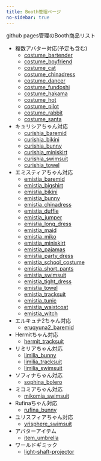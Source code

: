 ```yaml
---
title: Booth管理ページ
no-sidebar: true
---
```


github pages管理のBooth商品リスト
* 複数アバター対応(予定も含む)
  - [costume_bartender](costume_bartender)
  - [costume_boyfriend](costume_boyfriend)
  - [costume_cat](costume_cat)
  - [costume_chinadress](costume_chinadress)
  - [costume_dancer](costume_dancer)
  - [costume_fundoshi](costume_fundoshi)
  - [costume_hakama](costume_hakama)
  - [costume_hot](costume_hot)
  - [costume_pilot](costume_pilot)
  - [costume_rabbit](costume_rabbit)
  - [costume_santa](costume_santa)
* キュリシアちゃん対応
  - [curishia_baremid](curishia_baremid)
  - [curishia_bikini](curishia_bikini)
  - [curishia_bunny](curishia_bunny)
  - [curishia_miniskirt](curishia_miniskirt)
  - [curishia_swimsuit](curishia_swimsuit)
  - [curishia_towel](curishia_towel)
* エミスティアちゃん対応
  - [emistia_baremid](emistia_baremid)
  - [emistia_bigshirt](emistia_bigshirt)
  - [emistia_bikini](emistia_bikini)
  - [emistia_bunny](emistia_bunny)
  - [emistia_chinadress](emistia_chinadress)
  - [emistia_duffle](emistia_duffle)
  - [emistia_jumper](emistia_jumper)
  - [emistia_long_dress](emistia_long_dress)
  - [emistia_maid](emistia_maid)
  - [emistia_miko](emistia_miko)
  - [emistia_miniskirt](emistia_miniskirt)
  - [emistia_pajamas](emistia_pajamas)
  - [emistia_party_dress](emistia_party_dress)
  - [emistia_school_costume](emistia_school_costume)
  - [emistia_short_pants](emistia_short_pants)
  - [emistia_swimsuit](emistia_swimsuit)
  - [emistia_tight_dress](emistia_tight_dress)
  - [emistia_towel](emistia_towel)
  - [emistia_tracksuit](emistia_tracksuit)
  - [emistia_tunic](emistia_tunic)
  - [emistia_waistcoat](emistia_waistcoat)
  - [emistia_witch](emistia_witch)
* エルキュナ2ちゃん対応
  - [eruqyuna2_baremid](eruqyuna2_baremid)
* Hermitちゃん対応
  - [hermit_tracksuit](hermit_tracksuit)
* リミリアちゃん対応
  - [limilia_bunny](limilia_bunny)
  - [limilia_tracksuit](limilia_tracksuit)
  - [limilia_swimsuit](limilia_swimsuit)
* ソフィナちゃん対応
  - [sophina_bolero](sophina_bolero)
* ミコミアちゃん対応
  - [mikomia_swimsuit](mikomia_swimsuit)
* Rufinaちゃん対応
  - [rufina_bunny](rufina_bunny)
* ユリスフィアちゃん対応
  - [yrisphere_swimsuit](yrisphere_swimsuit)
* アバターアイテム
  - [item_umbrella](item_umbrella)
* ワールドギミック
  - [light-shaft-projector](light-shaft-projector)